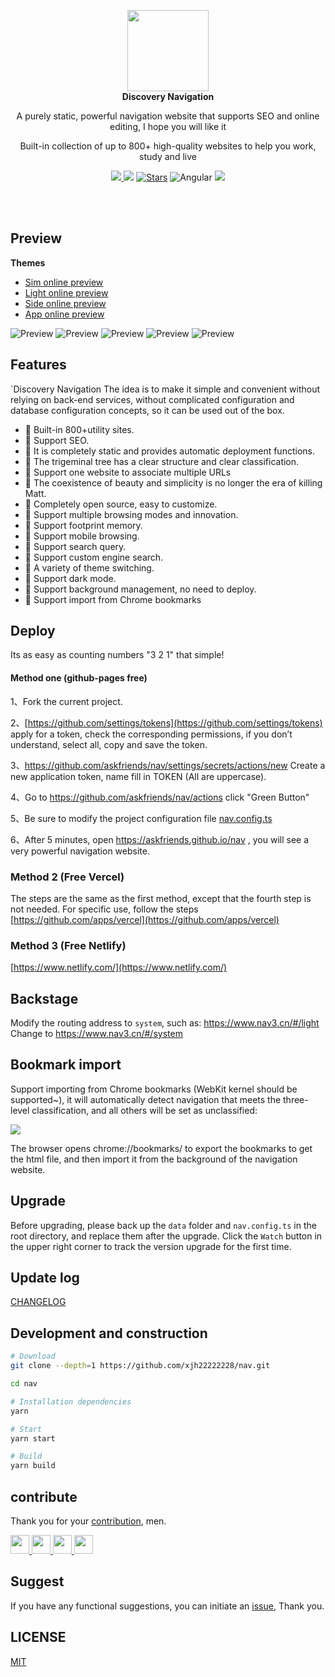 
<p align="center">
  <a href="https://nav3.cn/?g">
    <img src="src/assets/logo.png" width="130" />
  </a>
  <br />
  <b>Discovery Navigation</b>
  <p align="center">A purely static, powerful navigation website that supports SEO and online editing, I hope you will like it</p>
  <p align="center">Built-in collection of up to 800+ high-quality websites to help you work, study and live</p>
  <p align="center">
    <a href="README_zh-CN.md">
      <img src="https://img.shields.io/badge/lang-%E7%AE%80%E4%BD%93%E4%B8%AD%E6%96%87-red.svg?longCache=true&style=flat-square">
    </a>
    <img src="https://img.shields.io/github/v/release/xjh22222228/nav" />
    <a href="https://github.com/xjh22222228/nav/stargazers"><img src="https://img.shields.io/github/stars/xjh22222228/nav" alt="Stars"/></a>
    <img alt="Angular" src="https://img.shields.io/static/v1.svg?label=&message=Angular11&style=flat-square&color=C82B38">
    <img src="https://img.shields.io/github/license/xjh22222228/nav" />
  </p>
</p>

<br />
<br />


## Preview
**Themes**

- [Sim online preview](https://nav3.cn/#/sim)
- [Light online preview](https://nav3.cn/#/light)
- [Side online preview](https://nav3.cn/#/side)
- [App online preview](https://nav3.cn/#/app)

![Preview](https://raw.githubusercontent.com/xjh22222228/public/gh-pages/nav/1.png)
![Preview](https://raw.githubusercontent.com/xjh22222228/public/gh-pages/nav/2.png)
![Preview](https://raw.githubusercontent.com/xjh22222228/public/gh-pages/nav/3.png)
![Preview](https://raw.githubusercontent.com/xjh22222228/public/gh-pages/nav/4.png)
![Preview](https://raw.githubusercontent.com/xjh22222228/public/gh-pages/nav/5.png)






## Features
`Discovery Navigation The idea is to make it simple and convenient without relying on back-end services, without complicated configuration and database configuration concepts, so it can be used out of the box.


- 🍰 Built-in 800+utility sites.
- 🍰 Support SEO.
- 🍰 It is completely static and provides automatic deployment functions.
- 🍰 The trigeminal tree has a clear structure and clear classification.
- 🍰 Support one website to associate multiple URLs
- 🍰 The coexistence of beauty and simplicity is no longer the era of killing Matt.
- 🍰 Completely open source, easy to customize.
- 🍰 Support multiple browsing modes and innovation.
- 🍰 Support footprint memory.
- 🍰 Support mobile browsing.
- 🍰 Support search query.
- 🍰 Support custom engine search.
- 🍰 A variety of theme switching.
- 🍰 Support dark mode.
- 🍰 Support background management, no need to deploy.
- 🍰 Support import from Chrome bookmarks


## Deploy
Its as easy as counting numbers "3 2 1" that simple!

#### Method one (github-pages free)
1、Fork the current project.

2、[https://github.com/settings/tokens](https://github.com/settings/tokens) apply for a token, check the corresponding permissions, if you don’t understand, select all, copy and save the token.

3、https://github.com/askfriends/nav/settings/secrets/actions/new  Create a new application token, name fill in TOKEN (All are uppercase).

4、Go to https://github.com/askfriends/nav/actions click "Green Button"

5、Be sure to modify the project configuration file [nav.config.ts](nav.config.ts)

6、After 5 minutes, open https://askfriends.github.io/nav , you will see a very powerful navigation website.

### Method 2 (Free Vercel)
The steps are the same as the first method, except that the fourth step is not needed.
For specific use, follow the steps [https://github.com/apps/vercel](https://github.com/apps/vercel)


### Method 3 (Free Netlify)
[https://www.netlify.com/](https://www.netlify.com/)




## Backstage
Modify the routing address to `system`, such as: https://www.nav3.cn/#/light Change to https://www.nav3.cn/#/system


## Bookmark import

Support importing from Chrome bookmarks (WebKit kernel should be supported~), it will automatically detect navigation that meets the three-level classification, and all others will be set as unclassified:

![](https://raw.githubusercontent.com/xjh22222228/public/gh-pages/nav/import.png)

The browser opens chrome://bookmarks/ to export the bookmarks to get the html file, and then import it from the background of the navigation website.




## Upgrade
Before upgrading, please back up the `data` folder and `nav.config.ts` in the root directory, and replace them after the upgrade.
Click the `Watch` button in the upper right corner to track the version upgrade for the first time.


## Update log
[CHANGELOG](https://github.com/xjh22222228/nav/releases)






## Development and construction
``` bash
# Download
git clone --depth=1 https://github.com/xjh22222228/nav.git

cd nav

# Installation dependencies
yarn

# Start
yarn start

# Build
yarn build
```



## contribute
Thank you for your [contribution](https://github.com/xjh22222228/nav/issues), men.

<a href="https://github.com/YutHelloWorld">
  <img src="https://avatars1.githubusercontent.com/u/20860159?s=460&v=4" width="30px" height="30px" />
</a>
<a href="https://github.com/JJJTHuang">
  <img src="https://avatars3.githubusercontent.com/u/22817432?s=460&v=4" width="30px" height="30px" />
</a>
<a href="https://github.com/Fechin">
  <img src="https://avatars1.githubusercontent.com/u/2541482?s=460&v=4" width="30px" height="30px" />
</a>
<a href="https://github.com/setdiaoyong">
  <img src="https://avatars1.githubusercontent.com/u/62551864?s=460&v=4" width="30px" height="30px" />
</a>






## Suggest
If you have any functional suggestions, you can initiate an [issue](https://github.com/xjh22222228/nav/issues), Thank you.

## LICENSE
[MIT](./LICENSE)
